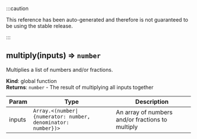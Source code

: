 :::caution

This reference has been auto-generated and therefore is not guaranteed to be using the stable release.

:::

<a name="multiply"></a>

## multiply(inputs) ⇒ <code>number</code>

Multiplies a list of numbers and/or fractions.

**Kind**: global function  
**Returns**: <code>number</code> - The result of multiplying all inputs together

| Param  | Type                                                                          | Description                                      |
| ------ | ----------------------------------------------------------------------------- | ------------------------------------------------ |
| inputs | <code>Array.&lt;(number\|{numerator: number, denominator: number})&gt;</code> | An array of numbers and/or fractions to multiply |
